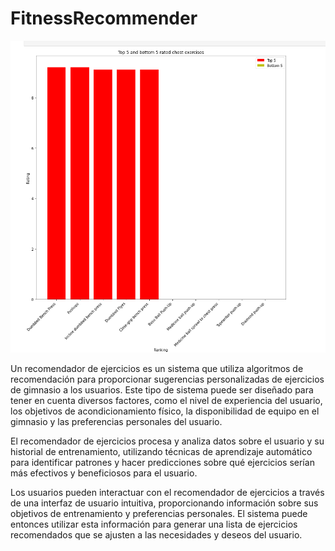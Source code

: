 # FitnessRecommender
<img src="https://github.com/ErikFantomex/FitnessRecommender/blob/main/reco.png" alt="banner"/>


Un recomendador de ejercicios es un sistema que utiliza algoritmos de recomendación para proporcionar sugerencias personalizadas de ejercicios de gimnasio a los usuarios. Este tipo de sistema puede ser diseñado para tener en cuenta diversos factores, como el nivel de experiencia del usuario, los objetivos de acondicionamiento físico, la disponibilidad de equipo en el gimnasio y las preferencias personales del usuario.

El recomendador de ejercicios procesa y analiza datos sobre el usuario y su historial de entrenamiento, utilizando técnicas de aprendizaje automático para identificar patrones y hacer predicciones sobre qué ejercicios serían más efectivos y beneficiosos para el usuario.

Los usuarios pueden interactuar con el recomendador de ejercicios a través de una interfaz de usuario intuitiva, proporcionando información sobre sus objetivos de entrenamiento y preferencias personales. El sistema puede entonces utilizar esta información para generar una lista de ejercicios recomendados que se ajusten a las necesidades y deseos del usuario.
